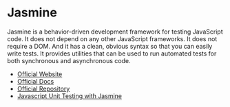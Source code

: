 # Jasmine

Jasmine is a behavior-driven development framework for testing JavaScript code. It does not depend on any other JavaScript frameworks. It does not require a DOM. And it has a clean, obvious syntax so that you can easily write tests. It provides utilities that can be used to run automated tests for both synchronous and asynchronous code.

- [Official Website](https://jasmine.github.io/)
- [Official Docs](https://jasmine.github.io/pages/docs_home.html)
- [Official Repository](https://github.com/jasmine/jasmine)
- [Javascript Unit Testing with Jasmine](https://www.youtube.com/watch?v=rw4KlxKEENQ)
